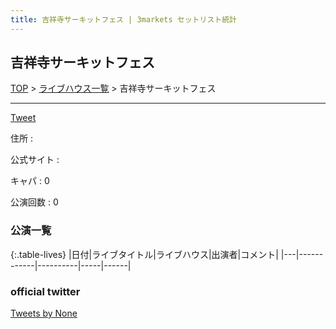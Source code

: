 ```yaml
---
title: 吉祥寺サーキットフェス | 3markets セットリスト統計
---
```

## 吉祥寺サーキットフェス

[TOP](/setlist/) > [ライブハウス一覧](livehouses.html) > 吉祥寺サーキットフェス

___

<a href="https://twitter.com/share?ref_src=twsrc%5Etfw" data-text="3markets[ ]セットリスト > 吉祥寺サーキットフェス" class="twitter-share-button" data-via="3markets" data-hashtags="3markets" data-related="3markets" data-show-count="false">Tweet</a>

住所
:    

公式サイト
:    []()

キャパ
:    0

公演回数
: 0



### 公演一覧

{:.table-lives}
|日付|ライブタイトル|ライブハウス|出演者|コメント|
|---|------------|----------|-----|------|




### official twitter

<a class="twitter-timeline" href="https://twitter.com/None?ref_src=twsrc%5Etfw">Tweets by None</a> <script async src="https://platform.twitter.com/widgets.js" charset="utf-8"></script>


<script async src="https://platform.twitter.com/widgets.js" charset="utf-8"></script>